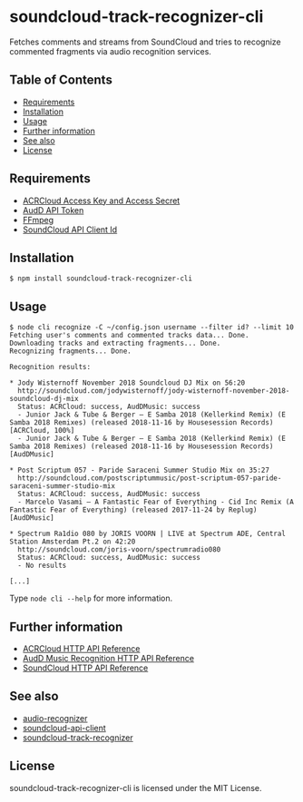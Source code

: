 # soundcloud-track-recognizer-cli

Fetches comments and streams from SoundCloud and tries to recognize commented fragments via audio recognition services.

## Table of Contents

- [Requirements](#requirements)
- [Installation](#installation)
- [Usage](#usage)
- [Further information](#further-information)
- [See also](#see-also)
- [License](#license)

## Requirements

- [ACRCloud Access Key and Access Secret](https://www.acrcloud.com/)
- [AudD API Token](https://audd.io)
- [FFmpeg](https://www.ffmpeg.org)
- [SoundCloud API Client Id](https://developers.soundcloud.com)

## Installation

```
$ npm install soundcloud-track-recognizer-cli
```

## Usage

```
$ node cli recognize -C ~/config.json username --filter id? --limit 10
Fetching user's comments and commented tracks data... Done.
Downloading tracks and extracting fragments... Done.
Recognizing fragments... Done.

Recognition results:

* Jody Wisternoff November 2018 Soundcloud DJ Mix on 56:20
  http://soundcloud.com/jodywisternoff/jody-wisternoff-november-2018-soundcloud-dj-mix
  Status: ACRCloud: success, AudDMusic: success
  - Junior Jack & Tube & Berger – E Samba 2018 (Kellerkind Remix) (E Samba 2018 Remixes) (released 2018-11-16 by Housesession Records) [ACRCloud, 100%]
  - Junior Jack & Tube & Berger – E Samba 2018 (Kellerkind Remix) (E Samba 2018 Remixes) (released 2018-11-16 by Housesession Records) [AudDMusic]

* Post Scriptum 057 - Paride Saraceni Summer Studio Mix on 35:27
  http://soundcloud.com/postscriptummusic/post-scriptum-057-paride-saraceni-summer-studio-mix
  Status: ACRCloud: success, AudDMusic: success
  - Marcelo Vasami – A Fantastic Fear of Everything - Cid Inc Remix (A Fantastic Fear of Everything) (released 2017-11-24 by Replug) [AudDMusic]

* Spectrum Ra1dio 080 by JORIS VOORN | LIVE at Spectrum ADE, Central Station Amsterdam Pt.2 on 42:20
  http://soundcloud.com/joris-voorn/spectrumradio080
  Status: ACRCloud: success, AudDMusic: success
  - No results

[...]
```

Type `node cli --help` for more information.

## Further information

- [ACRCloud HTTP API Reference](https://www.acrcloud.com/docs/acrcloud/audio-fingerprinting-api)
- [AudD Music Recognition HTTP API Reference](https://docs.audd.io)
- [SoundCloud HTTP API Reference](https://developers.soundcloud.com/docs/api/reference)

## See also

- [audio-recognizer](https://github.com/iammordaty/audio-recognizer)
- [soundcloud-api-client](https://github.com/iammordaty/soundcloud-api-client)
- [soundcloud-track-recognizer](https://github.com/iammordaty/soundcloud-track-recognizer)

## License

soundcloud-track-recognizer-cli is licensed under the MIT License.
